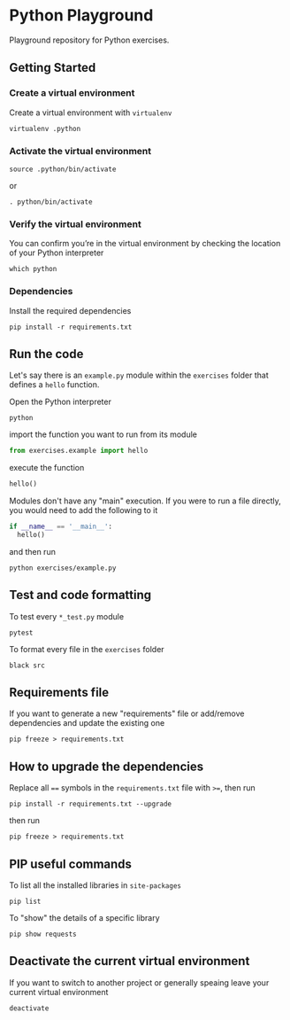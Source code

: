 # Python Playground

Playground repository for Python exercises.

## Getting Started

### Create a virtual environment

Create a virtual environment with `virtualenv`

```
virtualenv .python
```

### Activate the virtual environment

```
source .python/bin/activate
```
or

```
. python/bin/activate
```

### Verify the virtual environment

You can confirm you’re in the virtual environment by checking the location of your Python interpreter

```
which python
```

### Dependencies

Install the required dependencies

```
pip install -r requirements.txt
```

## Run the code

Let's say there is an `example.py` module within the `exercises` folder that defines a `hello` function.

Open the Python interpreter

```
python
```

import the function you want to run from its module

```py
from exercises.example import hello
```

execute the function

```py
hello()
```

Modules don't have any "main" execution. If you were to run a file directly, you would need to add the following to it

```py
if __name__ == '__main__':
  hello()
```

and then run

```
python exercises/example.py
```

## Test and code formatting

To test every `*_test.py` module

```
pytest
```

To format every file in the `exercises` folder

```
black src
```

## Requirements file

If you want to generate a new "requirements" file or add/remove dependencies and update the existing one

```
pip freeze > requirements.txt
```

## How to upgrade the dependencies

Replace all `==` symbols in the `requirements.txt` file with `>=`, then run

```
pip install -r requirements.txt --upgrade
```

then run

```
pip freeze > requirements.txt
```

## PIP useful commands

To list all the installed libraries in `site-packages`

```
pip list
```

To "show" the details of a specific library

```
pip show requests
```

## Deactivate the current virtual environment

If you want to switch to another project or generally speaing leave your current virtual environment

```
deactivate
```

